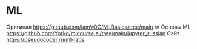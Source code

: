 # ML
Оригинал https://github.com/IamVOC/MLBasics/tree/main 
/n Основы ML https://github.com/Yorko/mlcourse.ai/tree/main/jupyter_russian
Сайт https://pseudocoder.ru/ml-labs
